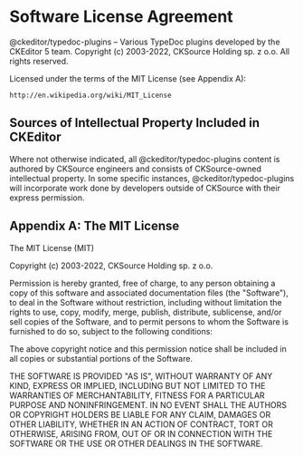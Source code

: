 Software License Agreement
==========================

@ckeditor/typedoc-plugins – Various TypeDoc plugins developed by the CKEditor 5 team.
Copyright (c) 2003-2022, CKSource Holding sp. z o.o. All rights reserved.

Licensed under the terms of the MIT License (see Appendix A):

	http://en.wikipedia.org/wiki/MIT_License

Sources of Intellectual Property Included in CKEditor
-----------------------------------------------------

Where not otherwise indicated, all @ckeditor/typedoc-plugins content is authored by CKSource engineers and consists of CKSource-owned intellectual property. In some specific instances, @ckeditor/typedoc-plugins will incorporate work done by developers outside of CKSource with their express permission.

Appendix A: The MIT License
---------------------------

The MIT License (MIT)

Copyright (c) 2003-2022, CKSource Holding sp. z o.o.

Permission is hereby granted, free of charge, to any person obtaining a copy
of this software and associated documentation files (the "Software"), to deal
in the Software without restriction, including without limitation the rights
to use, copy, modify, merge, publish, distribute, sublicense, and/or sell
copies of the Software, and to permit persons to whom the Software is
furnished to do so, subject to the following conditions:

The above copyright notice and this permission notice shall be included in
all copies or substantial portions of the Software.

THE SOFTWARE IS PROVIDED "AS IS", WITHOUT WARRANTY OF ANY KIND, EXPRESS OR
IMPLIED, INCLUDING BUT NOT LIMITED TO THE WARRANTIES OF MERCHANTABILITY,
FITNESS FOR A PARTICULAR PURPOSE AND NONINFRINGEMENT. IN NO EVENT SHALL THE
AUTHORS OR COPYRIGHT HOLDERS BE LIABLE FOR ANY CLAIM, DAMAGES OR OTHER
LIABILITY, WHETHER IN AN ACTION OF CONTRACT, TORT OR OTHERWISE, ARISING FROM,
OUT OF OR IN CONNECTION WITH THE SOFTWARE OR THE USE OR OTHER DEALINGS IN
THE SOFTWARE.

